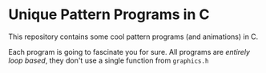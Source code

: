 # Unique Pattern Programs in C
This repository contains some cool pattern programs (and animations) in C.

Each program is going to fascinate you for sure. All programs are *entirely loop based*, they don't use a single function from ```graphics.h```
